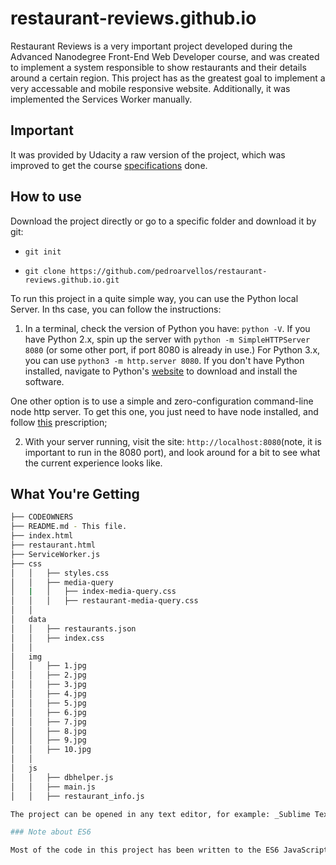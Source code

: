 # restaurant-reviews.github.io

Restaurant Reviews is a very important project developed during the Advanced Nanodegree Front-End Web Developer course, and was created to implement a system responsible to show restaurants and their details around a certain region. This project has as the greatest goal to implement a very accessable and mobile responsive website. Additionally, it was implemented the Services Worker manually.

## Important
It was provided by Udacity a raw version of the project, which was improved to get the course [specifications](https://github.com/udacity/mws-restaurant-stage-1/blob/master/README.md) done.

## How to use

Download the project directly or go to a specific folder and download it by git:

* `git init`

* `git clone https://github.com/pedroarvellos/restaurant-reviews.github.io.git`

To run this project in a quite simple way, you can use the Python local Server. In ths case, you can follow the instructions:

1. In a terminal, check the version of Python you have: `python -V`. If you have Python 2.x, spin up the server with `python -m SimpleHTTPServer 8080` (or some other port, if port 8080 is already in use.) For Python 3.x, you can use `python3 -m http.server 8080`. If you don't have Python installed, navigate to Python's [website](https://www.python.org/) to download and install the software.

One other option is to use a simple and zero-configuration command-line node http server. To get this one, you just need to have node installed, and follow [this](https://www.npmjs.com/package/http-server) prescription;

2. With your server running, visit the site: `http://localhost:8080`(note, it is important to run in the 8080 port), and look around for a bit to see what the current experience looks like.

## What You're Getting
```bash
├── CODEOWNERS
├── README.md - This file.
├── index.html
├── restaurant.html
├── ServiceWorker.js
├── css
│   │   ├── styles.css
│   │   ├── media-query
│   |   │   ├── index-media-query.css
│   │   │   ├── restaurant-media-query.css
│   │
│   data
│   │   ├── restaurants.json
│   │   ├── index.css
│   │
│   img
│   │   ├── 1.jpg
│   │   ├── 2.jpg
│   │   ├── 3.jpg
│   │   ├── 4.jpg
│   │   ├── 5.jpg
│   │   ├── 6.jpg
│   │   ├── 7.jpg
│   │   ├── 8.jpg
│   │   ├── 9.jpg
│   │   ├── 10.jpg
│   │
│   js
│   │   ├── dbhelper.js
│   │   ├── main.js
│   │   ├── restaurant_info.js

The project can be opened in any text editor, for example: _Sublime Text_, _Visual Studio_,  _Atom_, etc. To execute the project.

### Note about ES6

Most of the code in this project has been written to the ES6 JavaScript specification for compatibility with modern web browsers and future proofing JavaScript code. As much as possible, try to maintain use of ES6 in any additional JavaScript you write.